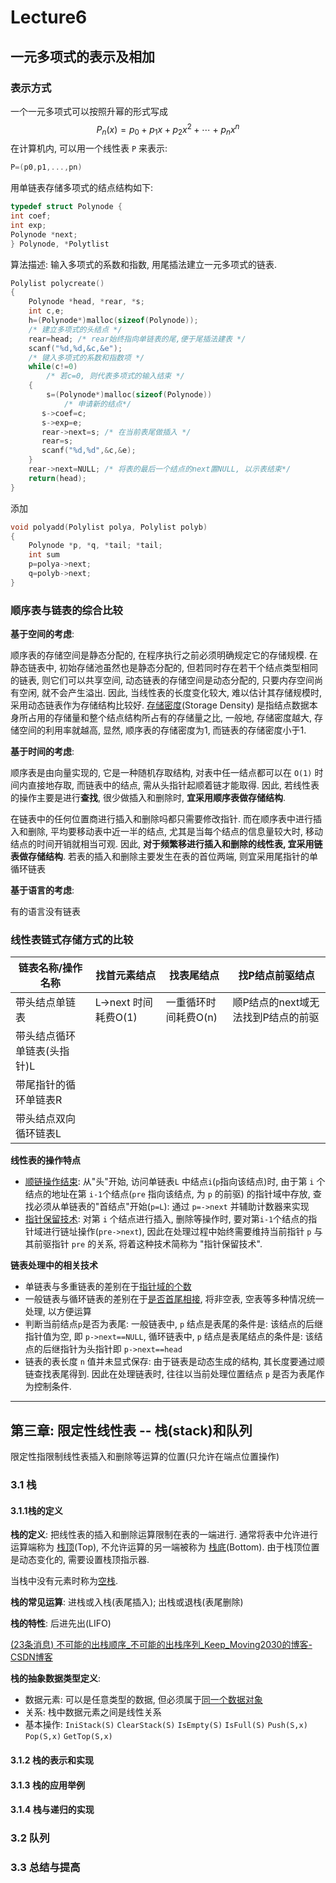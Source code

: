 # Lecture6

## 一元多项式的表示及相加

### 表示方式

一个一元多项式可以按照升幂的形式写成
$$
P_n(x)=p_0+p_1x+p_2x^2+\cdots+p_n x^n
$$
在计算机内, 可以用一个线性表 `P` 来表示:

```c
P=(p0,p1,...,pn)
```

用单链表存储多项式的结点结构如下:

```c
typedef struct Polynode {
int coef;
int exp;
Polynode *next;
} Polynode, *Polytlist
```

算法描述: 输入多项式的系数和指数, 用尾插法建立一元多项式的链表.

```c
Polylist polycreate()
{
    Polynode *head, *rear, *s;
    int c,e;
    h=(Polynode*)malloc(sizeof(Polynode));
    /* 建立多项式的头结点 */
    rear=head; /* rear始终指向单链表的尾,便于尾插法建表 */
    scanf("%d,%d,&c,&e");
    /* 键入多项式的系数和指数项 */
    while(c!=0)
        /* 若c=0, 则代表多项式的输入结束 */
    {
        s=(Polynode*)malloc(sizeof(Polynode))
            /* 申请新的结点*/
       s->coef=c;
       s->exp=e;
       rear->next=s; /* 在当前表尾做插入 */
       rear=s;
       scanf("%d,%d",&c,&e);
    }
    rear->next=NULL; /* 将表的最后一个结点的next置NULL, 以示表结束*/
	return(head);
}
```

添加

```c
void polyadd(Polylist polya, Polylist polyb)
{
    Polynode *p, *q, *tail; *tail;
    int sum
    p=polya->next;
    q=polyb->next;
}
```

### 顺序表与链表的综合比较

**基于空间的考虑**:

  顺序表的存储空间是静态分配的, 在程序执行之前必须明确规定它的存储规模. 在静态链表中, 初始存储池虽然也是静态分配的, 但若同时存在若干个结点类型相同的链表, 则它们可以共享空间, 动态链表的存储空间是动态分配的, 只要内存空间尚有空闲, 就不会产生溢出.
  因此, 当线性表的长度变化较大, 难以估计其存储规模时, 采用动态链表作为存储结构比较好.
  <u>存储密度</u>(Storage Density) 是指结点数据本身所占用的存储量和整个结点结构所占有的存储量之比, 一般地, 存储密度越大, 存储空间的利用率就越高, 显然, 顺序表的存储密度为1, 而链表的存储密度小于1.

**基于时间的考虑**:

  顺序表是由向量实现的, 它是一种随机存取结构, 对表中任一结点都可以在 `O(1)` 时间内直接地存取, 而链表中的结点, 需从头指针起顺着链才能取得. 因此, 若线性表的操作主要是进行**查找**, 很少做插入和删除时, **宜采用顺序表做存储结构**.

  在链表中的任何位置商进行插入和删除吗都只需要修改指针. 而在顺序表中进行插入和删除, 平均要移动表中近一半的结点, 尤其是当每个结点的信息量较大时, 移动结点的时间开销就相当可观. 因此, **对于频繁移进行插入和删除的线性表, 宜采用链表做存储结构**. 若表的插入和删除主要发生在表的首位两端, 则宜采用尾指针的单循环链表

**基于语言的考虑**:

有的语言没有链表

### 线性表链式存储方式的比较

| 链表名称/操作名称           | 找首元素结点         | 找表尾结点           | 找P结点前驱结点                    |
| --------------------------- | -------------------- | -------------------- | ---------------------------------- |
| 带头结点单链表              | L->next 时间耗费O(1) | 一重循环时间耗费O(n) | 顺P结点的next域无法找到P结点的前驱 |
| 带头结点循环单链表(头指针)L |                      |                      |                                    |
| 带尾指针的循环单链表R       |                      |                      |                                    |
| 带头结点双向循环链表L       |                      |                      |                                    |

**线性表的操作特点**

* <u>顺链操作结束</u>: 从"头"开始, 访问单链表`L` 中结点`i`(`p`指向该结点)时, 由于第 `i` 个结点的地址在第 `i-1`个结点(`pre` 指向该结点, 为 `p` 的前驱) 的指针域中存放, 查找必须从单链表的"首结点"开始(`p=L`): 通过 `p=->next` 并辅助计数器来实现
* <u>指针保留技术</u>: 对第 `i` 个结点进行插入, 删除等操作时, 要对第`i-1`个结点的指针域进行链址操作(`pre->next`), 因此在处理过程中始终需要维持当前指针 `p` 与其前驱指针 `pre` 的关系, 将着这种技术简称为 "指针保留技术".

**链表处理中的相关技术**

* 单链表与多重链表的差别在于<u>指针域的个数</u>
* 一般链表与循环链表的差别在于<u>是否首尾相接</u>, 将非空表, 空表等多种情况统一处理, 以方便运算
* 判断当前结点`p`是否为表尾: 一般链表中, `p` 结点是表尾的条件是: 该结点的后继指针值为空, 即 `p->next==NULL`, 循环链表中, `p` 结点是表尾结点的条件是: 该结点的后继指针为头指针即 `p->next==head`
* 链表的表长度 `n` 值并未显式保存: 由于链表是动态生成的结构, 其长度要通过顺链查找表尾得到. 因此在处理链表时, 往往以当前处理位置结点 `p` 是否为表尾作为控制条件.

****



## 第三章: 限定性线性表 -- 栈(stack)和队列

限定性指限制线性表插入和删除等运算的位置(只允许在端点位置操作)

### 3.1 栈

#### 3.1.1栈的定义

**栈的定义**: 把线性表的插入和删除运算限制在表的一端进行. 通常将表中允许进行运算端称为 <u>栈顶</u>(Top), 不允许运算的另一端被称为 <u>栈底</u>(Bottom). 由于栈顶位置是动态变化的, 需要设置栈顶指示器.

当栈中没有元素时称为<u>空栈</u>.

**栈的常见运算**: 进栈或入栈(表尾插入); 出栈或退栈(表尾删除)

**栈的特性**: 后进先出(LIFO)

[(23条消息) 不可能的出栈顺序_不可能的出栈序列_Keep_Moving2030的博客-CSDN博客](https://blog.csdn.net/u011982340/article/details/39249651)

**栈的抽象数据类型定义**:

* 数据元素: 可以是任意类型的数据, 但必须属于<u>同一个数据对象</u>
* 关系: 栈中数据元素之间是线性关系
* 基本操作: `IniStack(S)` `ClearStack(S)` `IsEmpty(S)` `IsFull(S)` `Push(S,x)` `Pop(S,x)` `GetTop(S,x)`

#### 3.1.2 栈的表示和实现

#### 3.1.3 栈的应用举例

#### 3.1.4 栈与递归的实现

### 3.2 队列

### 3.3 总结与提高

